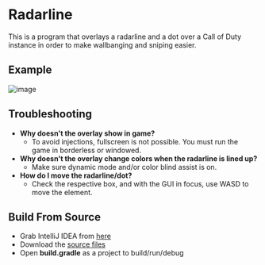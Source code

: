 # Radarline
This is a program that overlays a radarline and a dot over a Call of Duty instance in order to make wallbanging and sniping easier.
## Example
![image](https://user-images.githubusercontent.com/58831335/184785306-7c0bb132-9b43-4b8d-a8e3-4ddaa056cf27.png)
## Troubleshooting
- **Why doesn't the overlay show in game?**
  - To avoid injections, fullscreen is not possible. You must run the game in borderless or windowed. 
- **Why doesn't the overlay change colors when the radarline is lined up?**
  - Make sure dynamic mode and/or color blind assist is on.
- **How do I move the radarline/dot?**
  - Check the respective box, and with the GUI in focus, use WASD to move the element.
## Build From Source
- Grab IntelliJ IDEA from [here](https://www.jetbrains.com/idea/download/#section=windows)
- Download the [source files](https://github.com/Waifu/Radarline/archive/refs/heads/master.zip)
- Open **build.gradle** as a project to build/run/debug
